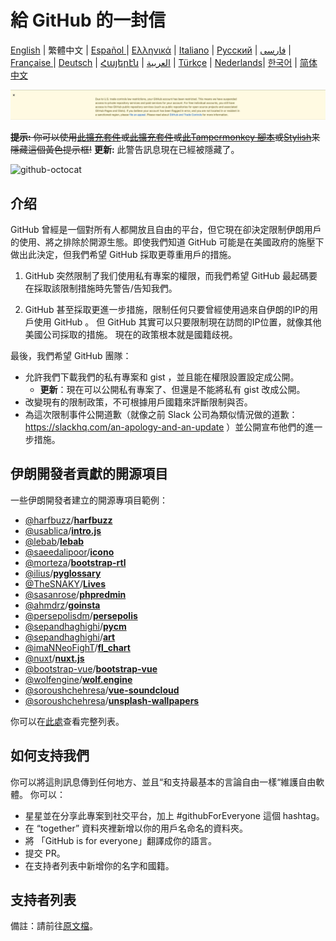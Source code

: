 # 給 GitHub 的一封信

[English](./README.md) | 繁體中文 | [Español ](./README-ES.md) | [Ελληνικά](./README-GR.md) | [Italiano](./README-IT.md) | [Русский](./README-RU.md) | [فارسی](./README-PER.md) | [Française ](./README-FR.md) | [Deutsch](./README-DE.md) | [Հայերէն](./README-HY.md) | [العربية](./README-AR.md) | [Türkçe](./README-TR.md) | [Nederlands](./README-NL.md)| [한국어](./README-KO.md) | [简体中文](./README-CN.md)

![alt text](./message.png)

~~**提示:** 你可以使用[此擴充套件](https://github.com/JafarAkhondali/remove-github-restrictions-message)或[此擴充套件](https://github.com/MohamadKh75/ShutHub)或[此Tampermonkey 腳本](https://gist.github.com/HirbodBehnam/2e079e187be0b1b6a6bcb734ed88474e)或[Stylish](https://userstyles.org/styles/173827/hide-github-warning)来隱藏這個黃色提示框!~~
**更新:** 此警告訊息現在已經被隱藏了。

![github-octocat](https://user-images.githubusercontent.com/12782371/62160824-168f5000-b32a-11e9-858b-e196b913d17b.png)

## 介绍

GitHub 曾經是一個對所有人都開放且自由的平台，但它現在卻決定限制伊朗用戶的使用、將之排除於開源生態。即使我們知道 GitHub 可能是在美國政府的施壓下做出此決定，但我們希望 GitHub 採取更尊重用戶的措施。

1. GitHub 突然限制了我们使用私有專案的權限，而我們希望 GitHub 最起碼要在採取該限制措施時先警告/告知我們。

2. GitHub 甚至採取更進一步措施，限制任何只要曾經使用過來自伊朗的IP的用戶使用 GitHub 。 但 GitHub 其實可以只要限制現在訪問的IP位置，就像其他美國公司採取的措施。 現在的政策根本就是國籍歧視。

最後，我們希望 GitHub 團隊：

- 允許我們下載我們的私有專案和 gist ，並且能在權限設置設定成公開。
  - **更新**：現在可以公開私有專案了、但還是不能將私有 gist 改成公開。
- 改變現有的限制政策，不可根據用戶國籍來評斷限制與否。
- 為這次限制事件公開道歉（就像之前 Slack 公司為類似情況做的道歉：https://slackhq.com/an-apology-and-an-update ）並公開宣布他們的進一步措施。

## 伊朗開發者貢獻的開源項目

一些伊朗開發者建立的開源專項目範例：

- [@harfbuzz](https://github.com/harfbuzz)/[**harfbuzz**](https://github.com/harfbuzz/harfbuzz)
- [@usablica](https://github.com/usablica)/[**intro.js**](https://github.com/usablica/intro.js)
- [@lebab](https://github.com/lebab)/[**lebab**](https://github.com/lebab/lebab)
- [@saeedalipoor](https://github.com/saeedalipoor)/[**icono**](https://github.com/saeedalipoor/icono)
- [@morteza](https://github.com/morteza)/[**bootstrap-rtl**](https://github.com/morteza/bootstrap-rtl)
- [@ilius](https://github.com/ilius)/[**pyglossary**](https://github.com/ilius/pyglossary)
- [@TheSNAKY](https://github.com/TheSNAKY)/[**Lives**](https://github.com/TheSNAKY/Lives)
- [@sasanrose](https://github.com/sasanrose)/[**phpredmin**](https://github.com/sasanrose/phpredmin)
- [@ahmdrz](https://github.com/ahmdrz)/[**goinsta**](https://github.com/ahmdrz/goinsta)
- [@persepolisdm](https://github.com/persepolisdm)/[**persepolis**](https://github.com/persepolisdm/persepolis)
- [@sepandhaghighi](https://github.com/sepandhaghighi)/[**pycm**](https://github.com/sepandhaghighi/pycm)
- [@sepandhaghighi](https://github.com/sepandhaghighi)/[**art**](https://github.com/sepandhaghighi/art)
- [@imaNNeoFighT](https://github.com/imaNNeoFighT)/[**fl_chart**](https://github.com/imaNNeoFighT/fl_chart)
- [@nuxt](https://github.com/nuxt)/[**nuxt.js**](https://github.com/nuxt/nuxt.js)
- [@bootstrap-vue](https://github.com/bootstrap-vue)/[**bootstrap-vue**](https://github.com/bootstrap-vue/bootstrap-vue)
- [@wolfengine](https://github.com/wolfengine)/[**wolf.engine**](https://github.com/wolfengine/wolf.engine)
- [@soroushchehresa](https://github.com/soroushchehresa)/[**vue-soundcloud**](https://github.com/soroushchehresa/vue-soundcloud)
- [@soroushchehresa](https://github.com/soroushchehresa)/[**unsplash-wallpapers**](https://github.com/soroushchehresa/unsplash-wallpapers)

你可以在[此處](https://github.com/mohebifar/made-in-iran)查看完整列表。

## 如何支持我們

你可以將這則訊息傳到任何地方、並且“和支持最基本的言論自由一樣“維護自由軟體。
你可以：

- 星星並在分享此專案到社交平台，加上 #githubForEveryone 這個 hashtag。
- 在 “together” 資料夾裡新增以你的用戶名命名的資料夾。
- 將 「GitHub is for everyone」翻譯成你的語言。
- 提交 PR。
- 在支持者列表中新增你的名字和國籍。

## 支持者列表

備註：請前往[原文檔](./README.md#supporters-list-sorted-alphabetically)。
